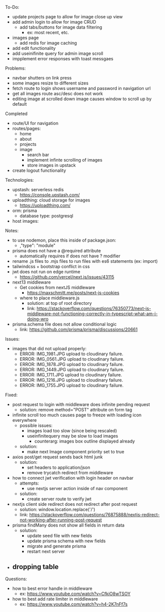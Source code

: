 To-Do:
- update projects page to allow for image close up view
- add admin login to allow for image CRUD 
    - add tabs/buttons for image data filtering
        - ex: most recent, etc.
- images page
    - add redis for image caching
- add edit functionality
- add useinifinite query for admin image scroll
- impplement error responses with toast messgaes

Problems:
- navbar shutters on link press
- some images resize to different sizes
- fetch route to login shows username and password in navigation url
- get all images route asc/desc does not work
- editing image at scrolled down image causes window to scroll up by default 


Completed 
- route/UI for navigation
- routes/pages:
    - home
    - about
    - projects
    - image
        - search bar
        - implement infinte scrolling of images 
        - store images in upstack
- create logout functionality 

    

Technologies:
- upstash: serverless redis
    - https://console.upstash.com/
- uploadthing: cloud storage for images
    - https://uploadthing.com/
- orm: prisma
    - database type: postgresql
- host images:

Notes:
- to use nodemon, place this inside of package.json: 
    - ,"type": "module"
- prisma does not have a @required attribute
    - automatically requires if does not have ? modifier
- rename .js files to .mjs files to run files with es6 statements (ex: import)
- tailwindcss + bootstrap conflict in css 
- jwt does not run on edge runtime
    - https://github.com/vercel/next.js/issues/43115
- next13 middleware 
    - Get cookies from nextJS middleware
        - https://maxschmitt.me/posts/next-js-cookies
    - where to place middleware.js
        - solution: at top of root directory
        - link: https://stackoverflow.com/questions/76350773/next-js-middleware-not-functioning-correctly-in-typescript-what-am-i-doing-wro
- prisma.schema file does not allow conditional logic
    - link: https://github.com/prisma/prisma/discussions/20661

Issues:
- images that did not upload properly:
    - ERROR: IMG_1981.JPG upload to cloudinary failure.
    - ERROR: IMG_0561.JPG upload to cloudinary failure.
    - ERROR: IMG_1878.JPG upload to cloudinary failure.
    - ERROR: IMG_1449.JPG upload to cloudinary failure.
    - ERROR: IMG_1711.JPG upload to cloudinary failure.
    - ERROR: IMG_1216.JPG upload to cloudinary failure.
    - ERROR: IMG_1755.JPG upload to cloudinary failure.


Fixed:
- post request to login with middleware does infinite pending request
    - solution: remove method="POST" attribute on form tag
- infinite scroll too much causes page to freeze with loading icon everywhere
    - possible issues:
        - images load too slow (since being rescaled)
        - useinfinitequery may be slow to load images
            - counterarg: images box outline displayed already 
    - solution:
        - make next Image component priority set to true
- axios post/get request sends back html junk  
    - solution: 
        - set headers to application/json
        - remove trycatch redirect from middleware 
- how to connect jwt verification with login header on navbar
    - attempts:
        - use nextjs server action inside of nav component
    - solution:
        - create server route to verify jwt
- nextjs client side redirect does not redirect after post request
    - solution: window.location.replace('/')
    - link: https://stackoverflow.com/questions/76875888/nextjs-redirect-not-working-after-running-post-request
- prisma findMany does not show all fields in return data
    - solution:
        - update seed file with new fields
        - update prisma schema with new fields
        - migrate and generate prisma
        - restart next server
- dropping table 
    - 

Questions:
- how to best error handle in middleware 
    - ex: https://www.youtube.com/watch?v=CfkiO8wTSOY
- how to best add rate limiter in middleware   
    - ex: https://www.youtube.com/watch?v=h4-2K7nFf7s